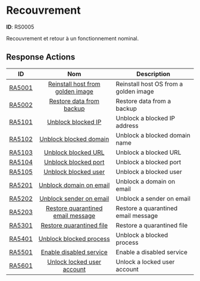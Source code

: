 # Recouvrement 

**ID**: RS0005

Recouvrement et retour à un fonctionnement nominal.

## Response Actions

| ID    | Nom     | Description |
|:-----:|:--------:|-------------|
| [RA5001](../Response_Actions/RA_5001_reinstall_host_from_golden_image.md) | [Reinstall host from golden image](../Response_Actions/RA_5001_reinstall_host_from_golden_image.md) | Reinstall host OS from a golden image |
| [RA5002](../Response_Actions/RA_5002_restore_data_from_backup.md) | [Restore data from backup](../Response_Actions/RA_5002_restore_data_from_backup.md) | Restore data from a backup |
| [RA5101](../Response_Actions/RA_5101_unblock_blocked_ip.md) | [Unblock blocked IP](../Response_Actions/RA_5101_unblock_blocked_ip.md) | Unblock a blocked IP address |
| [RA5102](../Response_Actions/RA_5102_unblock_blocked_domain.md) | [Unblock blocked domain](../Response_Actions/RA_5102_unblock_blocked_domain.md) | Unblock a blocked domain name |
| [RA5103](../Response_Actions/RA_5103_unblock_blocked_url.md) | [Unblock blocked URL](../Response_Actions/RA_5103_unblock_blocked_url.md) | Unblock a blocked URL |
| [RA5104](../Response_Actions/RA_5104_unblock_blocked_port.md) | [Unblock blocked port](../Response_Actions/RA_5104_unblock_blocked_port.md) | Unblock a blocked port |
| [RA5105](../Response_Actions/RA_5105_unblock_blocked_user.md) | [Unblock blocked user](../Response_Actions/RA_5105_unblock_blocked_user.md) | Unblock a blocked user |
| [RA5201](../Response_Actions/RA_5201_unblock_domain_on_email.md) | [Unblock domain on email](../Response_Actions/RA_5201_unblock_domain_on_email.md) | Unblock a domain on email |
| [RA5202](../Response_Actions/RA_5202_unblock_sender_on_email.md) | [Unblock sender on email](../Response_Actions/RA_5202_unblock_sender_on_email.md) | Unblock a sender on email |
| [RA5203](../Response_Actions/RA_5203_restore_quarantined_email_message.md) | [Restore quarantined email message](../Response_Actions/RA_5203_restore_quarantined_email_message.md) | Restore a quarantined email message |
| [RA5301](../Response_Actions/RA_5301_restore_quarantined_file.md) | [Restore quarantined file](../Response_Actions/RA_5301_restore_quarantined_file.md) | Restore a quarantined file |
| [RA5401](../Response_Actions/RA_5401_unblock_blocked_process.md) | [Unblock blocked process](../Response_Actions/RA_5401_unblock_blocked_process.md) | Unblock a blocked process |
| [RA5501](../Response_Actions/RA_5501_enable_disabled_service.md) | [Enable disabled service](../Response_Actions/RA_5501_enable_disabled_service.md) | Enable a disabled service |
| [RA5601](../Response_Actions/RA_5601_unlock_locked_user_account.md) | [Unlock locked user account](../Response_Actions/RA_5601_unlock_locked_user_account.md) | Unlock a locked user account |
